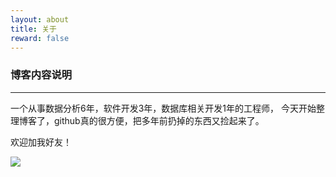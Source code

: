 ```yaml
---
layout: about
title: 关于
reward: false
---
```


### 博客内容说明

---

一个从事数据分析6年，软件开发3年，数据库相关开发1年的工程师，
今天开始整理博客了，github真的很方便，把多年前扔掉的东西又捡起来了。

欢迎加我好友！

![](https://raw.githubusercontent.com/maolilai/maolilai.github.io/master/assets/about-89500486.png)
